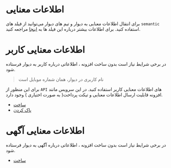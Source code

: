 # اطلاعات معنایی
برای انتقال اطلاعات معنایی به دیوار و تیم های دیوار می‌توانید از فیلد های `semantic` استفاده کنید. برای اطلاعات بیشتر درباره این فیلد ها به [اینجا](./semantic_data.md) مراجعه کنید.

# اطلاعات معنایی کاربر

در برخی شرایط نیاز است بدون ساخت افزونه ، اطلاعاتی درباره کاربر به دیوار فرستاده شود.

> نام کاربری در دیوار، همان شماره موبایل است

برای این منظور از `API` های اطلاعات معنایی کاربر استفاده کنید. در این سرویس مانند افزونه قابلیت ارسال اطلاعات معنایی و تیکت پرداخت( به صورت اختیاری ) وجود دارد.

- [ساخت](user_semantic_create)
- [پاک کردن](user_semantic_delete)

# اطلاعات معنایی آگهی
در برخی شرایط نیاز است بدون ساخت افزونه ، اطلاعاتی درباره آگهی به دیوار فرستاده شود.
- [ساخت](post_semantic_create)
